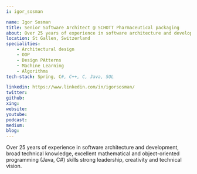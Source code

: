 ```yaml
---
i: igor_sosman

name: Igor Sosman
title: Senior Software Architect @ SCHOTT Pharmaceutical packaging
about: Over 25 years of experience in software architecture and development, strong leadership, creativity and technical vision.
location: St Gallen, Switzerland
specialities:
    - Architectural design
    - OOP
    - Design PAtterns
    - Machine Learning
    - Algorithms
tech-stack: Spring, C#, C++, C, Java, SQL

linkedin: https://www.linkedin.com/in/igorsosman/
twitter: 
github: 
xing: 
website: 
youtube: 
podcast: 
medium: 
blog: 
---
```


Over 25 years of experience in software architecture and development, broad technical knowledge, excellent mathematical and object-oriented programming (Java, C#) skills strong leadership, creativity and technical vision.